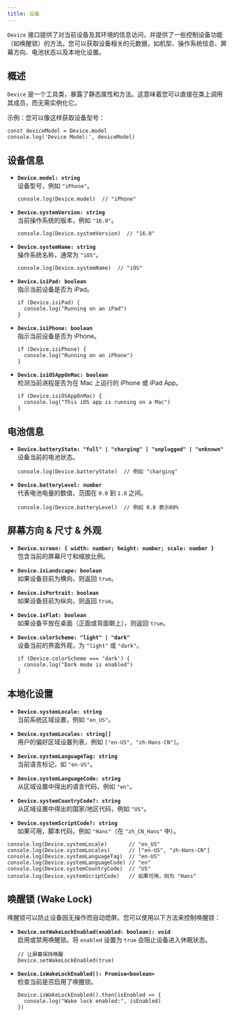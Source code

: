 ```yaml
---
title: 设备
---
```

`Device` 接口提供了对当前设备及其环境的信息访问，并提供了一些控制设备功能（如唤醒锁）的方法。您可以获取设备相关的元数据，如机型、操作系统信息、屏幕方向、电池状态以及本地化设置。

## 概述

`Device` 是一个工具类，暴露了静态属性和方法。这意味着您可以直接在类上调用其成员，而无需实例化它。

示例：您可以像这样获取设备型号：
```tsx
const deviceModel = Device.model
console.log('Device Model:', deviceModel)
```

## 设备信息

- **`Device.model: string`**  
  设备型号，例如 `"iPhone"`。  
  ```tsx
  console.log(Device.model)  // "iPhone"
  ```

- **`Device.systemVersion: string`**  
  当前操作系统的版本，例如 `"16.0"`。  
  ```tsx
  console.log(Device.systemVersion)  // "16.0"
  ```

- **`Device.systemName: string`**  
  操作系统名称，通常为 `"iOS"`。  
  ```tsx
  console.log(Device.systemName)  // "iOS"
  ```

- **`Device.isiPad: boolean`**  
  指示当前设备是否为 iPad。  
  ```tsx
  if (Device.isiPad) {
    console.log("Running on an iPad")
  }
  ```

- **`Device.isiPhone: boolean`**  
  指示当前设备是否为 iPhone。  
  ```tsx
  if (Device.isiPhone) {
    console.log("Running on an iPhone")
  }
  ```

- **`Device.isiOSAppOnMac: boolean`**  
  检测当前进程是否为在 Mac 上运行的 iPhone 或 iPad App。  
  ```tsx
  if (Device.isiOSAppOnMac) {
    console.log("This iOS app is running on a Mac")
  }
  ```

## 电池信息

- **`Device.batteryState: "full" | "charging" | "unplugged" | "unknown"`**  
  设备当前的电池状态。  
  ```tsx
  console.log(Device.batteryState)  // 例如 "charging"
  ```

- **`Device.batteryLevel: number`**  
  代表电池电量的数值，范围在 `0.0` 到 `1.0` 之间。  
  ```tsx
  console.log(Device.batteryLevel)  // 例如 0.8 表示80%
  ```

## 屏幕方向 & 尺寸 & 外观

- **`Device.screen: { width: number; height: number; scale: number }`**  
  包含当前的屏幕尺寸和缩放比例。

- **`Device.isLandscape: boolean`**  
  如果设备目前为横向，则返回 `true`。

- **`Device.isPortrait: boolean`**  
  如果设备目前为纵向，则返回 `true`。

- **`Device.isFlat: boolean`**  
  如果设备平放在桌面（正面或背面朝上），则返回 `true`。

- **`Device.colorScheme: "light" | "dark"`**  
  设备当前的界面外观，为 `"light"` 或 `"dark"`。  
  ```tsx
  if (Device.colorScheme === 'dark') {
    console.log("Dark mode is enabled")
  }
  ```

## 本地化设置

- **`Device.systemLocale: string`**  
  当前系统区域设置，例如 `"en_US"`。

- **`Device.systemLocales: string[]`**  
  用户的偏好区域设置列表，例如 `["en-US", "zh-Hans-CN"]`。

- **`Device.systemLanguageTag: string`**  
  当前语言标记，如 `"en-US"`。

- **`Device.systemLanguageCode: string`**  
  从区域设置中得出的语言代码，例如 `"en"`。

- **`Device.systemCountryCode?: string`**  
  从区域设置中得出的国家/地区代码，例如 `"US"`。

- **`Device.systemScriptCode?: string`**  
  如果可用，脚本代码，例如 `"Hans"`（在 `"zh_CN_Hans"` 中）。

```tsx
console.log(Device.systemLocale)       // "en_US"
console.log(Device.systemLocales)      // ["en-US", "zh-Hans-CN"]
console.log(Device.systemLanguageTag)  // "en-US"
console.log(Device.systemLanguageCode) // "en"
console.log(Device.systemCountryCode)  // "US"
console.log(Device.systemScriptCode)   // 如果可用，则为 "Hans"
```

## 唤醒锁 (Wake Lock)

唤醒锁可以防止设备因无操作而自动熄屏。您可以使用以下方法来控制唤醒锁：

- **`Device.setWakeLockEnabled(enabled: boolean): void`**  
  启用或禁用唤醒锁。将 `enabled` 设置为 `true` 会阻止设备进入休眠状态。
  ```tsx
  // 让屏幕保持唤醒
  Device.setWakeLockEnabled(true)
  ```

- **`Device.isWakeLockEnabled(): Promise<boolean>`**  
  检查当前是否启用了唤醒锁。
  ```tsx
  Device.isWakeLockEnabled().then(isEnabled => {
    console.log("Wake lock enabled:", isEnabled)
  })
  ```